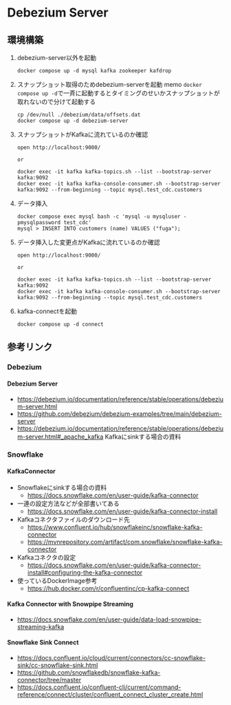 # Debezium Server
## 環境構築
1. debezium-server以外を起動
    ```shell
    docker compose up -d mysql kafka zookeeper kafdrop
    ```
2. スナップショット取得のためdebezium-serverを起動
    memo `docker compose up -d`で一斉に起動するとタイミングのせいかスナップショットが取れないので分けて起動する
    ```shell
    cp /dev/null ./debezium/data/offsets.dat
    docker compose up -d debezium-server
    ```
3. スナップショットがKafkaに流れているのか確認
    ```shell
    open http://localhost:9000/

    or

    docker exec -it kafka kafka-topics.sh --list --bootstrap-server kafka:9092
    docker exec -it kafka kafka-console-consumer.sh --bootstrap-server kafka:9092 --from-beginning --topic mysql.test_cdc.customers
    ```
4. データ挿入
    ```shell
    docker compose exec mysql bash -c 'mysql -u mysqluser -pmysqlpassword test_cdc'
    mysql > INSERT INTO customers (name) VALUES ("fuga");
    ```
5. データ挿入した変更点がKafkaに流れているのか確認
    ```shell
    open http://localhost:9000/

    or

    docker exec -it kafka kafka-topics.sh --list --bootstrap-server kafka:9092
    docker exec -it kafka kafka-console-consumer.sh --bootstrap-server kafka:9092 --from-beginning --topic mysql.test_cdc.customers
    ```
6. kafka-connectを起動
    ```shell
    docker compose up -d connect
    ```

## 参考リンク
### Debezium
#### Debezium Server
- https://debezium.io/documentation/reference/stable/operations/debezium-server.html
- https://github.com/debezium/debezium-examples/tree/main/debezium-server
- https://debezium.io/documentation/reference/stable/operations/debezium-server.html#_apache_kafka
    Kafkaにsinkする場合の資料

### Snowflake
#### KafkaConnector
- Snowflakeにsinkする場合の資料
  - https://docs.snowflake.com/en/user-guide/kafka-connector
- 一連の設定方法などが全部書いてある
  - https://docs.snowflake.com/en/user-guide/kafka-connector-install
- Kafkaコネクタファイルのダウンロード先
  - https://www.confluent.io/hub/snowflakeinc/snowflake-kafka-connector
  - https://mvnrepository.com/artifact/com.snowflake/snowflake-kafka-connector
- Kafkaコネクタの設定
  - https://docs.snowflake.com/en/user-guide/kafka-connector-install#configuring-the-kafka-connector
- 使っているDockerImage参考
  - https://hub.docker.com/r/confluentinc/cp-kafka-connect
#### Kafka Connector with Snowpipe Streaming
  - https://docs.snowflake.com/en/user-guide/data-load-snowpipe-streaming-kafka
#### Snowflake Sink Connect
- https://docs.confluent.io/cloud/current/connectors/cc-snowflake-sink/cc-snowflake-sink.html  
- https://github.com/snowflakedb/snowflake-kafka-connector/tree/master
- https://docs.confluent.io/confluent-cli/current/command-reference/connect/cluster/confluent_connect_cluster_create.html
